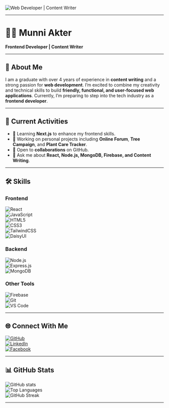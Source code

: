 <!-- Banner Image -->
![Web Developer | Content Writer](https://scontent.fdac198-1.fna.fbcdn.net/v/t39.30808-6/529364988_4112335605651785_468874038397837029_n.png?stp=dst-png_s960x960&_nc_cat=102&ccb=1-7&_nc_sid=cc71e4&_nc_eui2=AeFcjfgvmamXCsnF3Qeg1WzzC5B1myXjDMYLkHWbJeMMxgC6SqNg3Ju1VAG5DjYovxDJUCO4Kpq2cFlCK0PoQgv1&_nc_ohc=nnYHGUq8T2EQ7kNvwEweIPc&_nc_oc=Adm-x-chGi9mxyjy01n0mrbWTmuz4DLOYl21xK_NE0AzXjKiOq31UkNr__JDDWhzzd0&_nc_zt=23&_nc_ht=scontent.fdac198-1.fna&_nc_gid=KMCYunQeN_XKdzkfcSUKKA&oh=00_AfW3VlPUD2OeRgWTxwD_jx6UWlMAg_czmm3yCjf3a_U4cw&oe=689B6091)

---

# 👩‍💻 Munni Akter  
**Frontend Developer | Content Writer**  

---

## 🌟 About Me  
I am a graduate with over 4 years of experience in **content writing** and a strong passion for **web development**. I’m excited to combine my creativity and technical skills to build **friendly, functional, and user-focused web applications**. Currently, I’m preparing to step into the tech industry as a **frontend developer**.

---

## 🚀 Current Activities  
- 🌱 Learning **Next.js** to enhance my frontend skills.  
- 🔭 Working on personal projects including **Online Forum**, **Tree Campaign**, and **Plant Care Tracker**.  
- 👯 Open to **collaborations** on GitHub.  
- 💬 Ask me about **React, Node.js, MongoDB, Firebase, and Content Writing**.

---

## 🛠️ Skills  

### **Frontend**
![React](https://img.shields.io/badge/React-18-blue?style=for-the-badge&logo=react)  
![JavaScript](https://img.shields.io/badge/JavaScript-ES6-yellow?style=for-the-badge&logo=javascript)  
![HTML5](https://img.shields.io/badge/HTML5-orange?style=for-the-badge&logo=html5)  
![CSS3](https://img.shields.io/badge/CSS3-blue?style=for-the-badge&logo=css3)  
![TailwindCSS](https://img.shields.io/badge/TailwindCSS-3-blue?style=for-the-badge&logo=tailwindcss)  
![DaisyUI](https://img.shields.io/badge/DaisyUI-green?style=for-the-badge)

### **Backend**
![Node.js](https://img.shields.io/badge/Node.js-18-green?style=for-the-badge&logo=node.js)  
![Express.js](https://img.shields.io/badge/Express.js-4-lightgrey?style=for-the-badge&logo=express)  
![MongoDB](https://img.shields.io/badge/MongoDB-6-green?style=for-the-badge&logo=mongodb)

### **Other Tools**
![Firebase](https://img.shields.io/badge/Firebase-10-orange?style=for-the-badge&logo=firebase)  
![Git](https://img.shields.io/badge/Git-F05033?style=for-the-badge&logo=git&logoColor=white)  
![VS Code](https://img.shields.io/badge/VS_Code-blue?style=for-the-badge&logo=visualstudiocode)

---

## 🌐 Connect With Me  
[![GitHub](https://img.shields.io/badge/GitHub-1munni-black?style=for-the-badge&logo=github)](https://github.com/1munni)  
[![LinkedIn](https://img.shields.io/badge/LinkedIn-Munni%20Akter-blue?style=for-the-badge&logo=linkedin)](https://www.linkedin.com/in/zsmunni/)  
[![Facebook](https://img.shields.io/badge/Facebook-Munni%20Akter-blue?style=for-the-badge&logo=facebook)](https://www.facebook.com/zs.munni)

---

## 📊 GitHub Stats  

![GitHub stats](https://github-readme-stats.vercel.app/api?username=1munni&show_icons=true&theme=radical)  
![Top Languages](https://github-readme-stats.vercel.app/api/top-langs/?username=1munni&layout=compact&theme=radical)  
![GitHub Streak](https://streak-stats.demolab.com/?user=1munni&theme=radical)  

---


